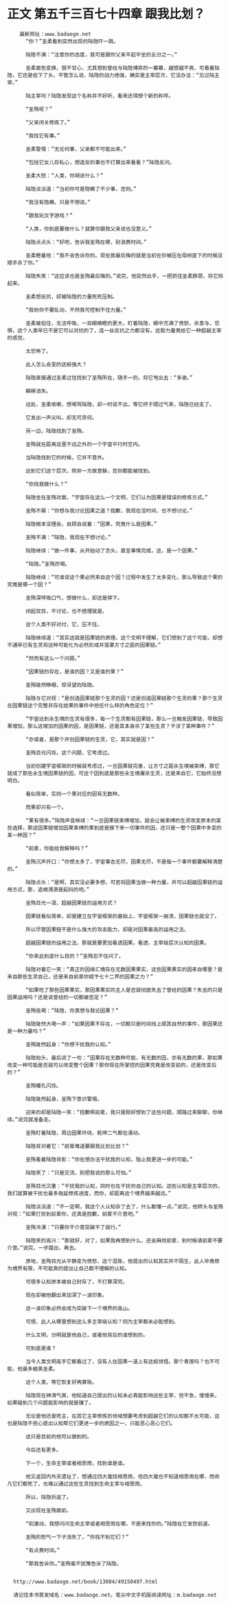 # 正文 第五千三百七十四章 跟我比划？
        最新网址：www.badaoge.net
          “你？”圣柔看到突然出现的陆隐吓一跳。
      
          陆隐不满：“注意你的态度，我可是跟你父亲平起平坐的五分之一。”
      
          圣柔面色变换，很不甘心，尤其想到曾经与陆隐博弈的一幕幕，越想越不爽，可看着陆隐，它还是低下了头，不管怎么说，陆隐的战力绝强，确实是主宰层次，它没办法：“见过陆主宰。”
      
          陆主宰吗？陆隐发现这个名称并不好听，看来还得想个新的称呼。
      
          “圣殇呢？”
      
          “父亲闭关修炼了。”
      
          “我找它有事。”
      
          圣柔警惕：“无论何事，父亲都不可能出来。”
      
          “包括它女儿存私心，想造反的事也不打算出来看看？”陆隐反问。
      
          圣柔大怒：“人类，你胡说什么？”
      
          陆隐淡淡道：“当初你可是隐瞒了不少事，否则。”
      
          “我没有隐瞒，只是不想说。”
      
          “跟我玩文字游戏？”
      
          “人类，你到底要做什么？就算你跟我父亲说也没意义。”
      
          陆隐点点头：“好吧，告诉我圣殇在哪，别浪费时间。”
      
          圣柔瞪着他：“我不会告诉你的。现在我最后悔的就是当初在你被压在母树底下的时候没顺手杀了你。”
      
          陆隐失笑：“这应该也是圣殇最后悔的。”说完，他突然出手，一把抓住圣柔脖颈，将它拎起来。
      
          圣柔想反抗，却被陆隐的力量死死压制。
      
          “我劝你不要乱动，不然我可控制不住力量。”
      
          圣柔被掐住，无法呼吸，一双眼睛瞪的更大，盯着陆隐，眼中充满了愤怒，杀意与，恐惧，这个人类早已不是它可以对抗的了，连一丝反抗之力都没有，这股力量竟给它一种超越主宰的感觉。
      
          太恐怖了。
      
          此人怎么会变的这般强大？
      
          陆隐直接通过圣柔过往找到了圣殇所在，随手一扔，将它甩出去：“多谢。”
      
          瞬移消失。
      
          远处，圣柔咳嗽，想喝骂陆隐，却一时说不出，等它终于顺过气来，陆隐已经走了。
      
          它发出一声尖叫，却无可奈何。
      
          另一边，陆隐找到了圣殇。
      
          圣殇就在距离这里不远之外的一个宇宙平行时空内。
      
          当陆隐找到它的时候，它并不意外。
      
          达到它们这个层次，除非一方故意躲，否则都能被找到。
      
          “你找我做什么？”
      
          陆隐坐在圣殇对面，“宇宙存在这么一个文明，它们认为因果是错误的修炼方式。”
      
          圣殇不屑：“你想与我讨论因果之道？抱歉，我现在没时间，也不想讨论。”
      
          陆隐根本没理会，自顾自说着：“因果，究竟什么是因果。”
      
          圣殇不满：“陆隐，我现在不想讨论。”
      
          陆隐继续：“做一件事，从开始动了念头，直至事情完成，这，是一个因果。”
      
          “陆隐。”圣殇厉喝。
      
          陆隐继续：“可谁说这个果必然来自这个因？过程中发生了太多变化，那么导致这个果的究竟是哪一个因？”
      
          圣殇深呼吸口气，想做什么，却还是停下。
      
          闭起双目，不讨论，也不搭理就是。
      
          这个人类不好对付，它，压不住。
      
          陆隐继续道：“其实这就是因果链的原理。这个文明不理解，它们想到了这个可能，却想不通早已有生灵将这种可能化为必然形成并笼罩方寸之距的因果链。”
      
          “然而有这么一个问题。”
      
          “因果链的存在，是谁的因？又是谁的果？”
      
          圣殇陡然睁眼，惊讶望向陆隐。
      
          陆隐与它对视：“是创造因果链那个生灵的因？还是创造因果链那个生灵的果？那个生灵在因果链这个完整并存在结果的事件中担任什么样的角色定位？”
      
          “宇宙达到永生境的生灵有很多，每一个生灵都有因果链，那么一旦触发因果链，导致因果增加，那么这增加的因果的因，是因果链，还是其本身杀了某些生灵？干涉了某种事件？”
      
          “亦或者，是那个开创因果链的生灵，它，其实就是因？”
      
          圣殇目光闪烁，这个问题，它考虑过。
      
          当初创建宇宙框架的时候就考虑过，一旦因果链完善，让方寸之距永生境被束缚，那它就成了那些永生境因果链的因，可这个因到底是那些永生境屠杀生灵，还是来自它，它始终没想明白。
      
          看似简单，实则一个果对应的因有无数种。
      
          而果却只有一个。
      
          “果有很多。”陆隐声音继续：“一旦因果链束缚增加，就会让被束缚的生灵改变原本的某些选择，那这因果链增加因果束缚的果到底是接下来一切事件的因，还只是一整个因果中多变的某一种因？”
      
          “前辈，你能给我解释吗？”
      
          圣殇沉声开口：“你想太多了，宇宙事态无尽，因果无尽，不是每一个事件都要解释清楚的。”
      
          陆隐点头：“是啊，其实没必要多想，可若将因果当做一种力量，并可以超越因果链的运用方式，那，追根溯源是起码的吧。”
      
          圣殇目光一凛，超越因果链的运用方式？
      
          因果链看似简单，却是建立在宇宙框架的基础上，宇宙框架一崩溃，因果链也就没了。
      
          所以尽管因果链不是什么强大的攻击能力，却是对因果最高的运用之法。
      
          超越因果链的运用之法，那就是要更加看透因果。看透，主宰级层次认知的因果。
      
          “你来此到底什么目的？”圣殇忍不住问了。
      
          陆隐对着它一笑：“真正的因缘汇境存在无数因果果实，这些因果果实的因来自哪里？是来自那些生灵自己，还是来自前辈你赋予七十二界的因果之力？”
      
          “如果吃了那些因果果实，那因果果实的主人是否就彻底失去了曾经的因果？失去的只是因果运用吗？还是说曾经的一切都被否定？”
      
          圣殇低喝：“陆隐，你真想与我论因果？”
      
          陆隐陡然大喝一声：“如果因果不存在，一切都只是时间线上顺其自然的事件，那因果还是一种力量吗？”
      
          圣殇陡然起身：“你想干扰我的认知。”
      
          陆隐抬头，最后说了一句：“因果存在无数种可能，有无数的因，亦有无数的果，那如果改变一种可能是否就可以改变整个因果？那你现在所掌控的因果究竟是改变前的，还是改变后的？”
      
          圣殇瞳孔闪烁。
      
          陆隐陡然起身，圣殇下意识警惕。
      
          迎来的却是陆隐一笑：“抱歉啊前辈，我只是刚好想到了这些问题，顺路过来聊聊，你继续。”说完就准备走。
      
          圣殇盯着陆隐，周边因果环绕，乾坤二气都在涌动。
      
          陆隐背对着它：“前辈难道要跟我比划比划？”
      
          圣殇看着陆隐背影：“你在想办法干扰我的认知，阻止我更进一步的可能。”
      
          陆隐笑了：“只是交流，别把我说的那么可怕。”
      
          圣殇目光沉重：“干扰我的认知，同时也在干扰你自己的认知。这些认知是主宰层次的，我们就算被干扰也最多拖延修炼进度，而你，却距离这个境界越来越远。”
      
          陆隐淡淡道：“不一定啊，我这个人认知杂了去了，什么都懂一点。”说完，他转头与圣殇对视：“如果打扰到前辈你，还真是抱歉，前辈不介意吧。”
      
          圣殇冷漠：“只要你不介意突破不了就行。”
      
          陆隐笑的高兴：“那就好，对了，如果我再想到什么，还会麻烦前辈，到时候请前辈不要介意。”说完，一步踏出，离去。
      
          原地，圣殇目光从平静变为愤怒，这个混账，他提出的认知其实并不陌生，此人毕竟修为境界有限，不可能真的提出让自己都不理解的认知。
      
          可很多认知原本被自己封存了，不打算深究。
      
          现在却被他翻出来加深了一波印象。
      
          这一波印象必然会成为突破下一个境界的高山。
      
          可恨，此人从哪里想到这么多主宰级认知？同为主宰都未必能想到。
      
          什么文明，分明就是他自己，或者他背后的谁想到的。
      
          可到底是谁？
      
          当今人类文明高手它都看过了，没有人在因果一道上有这般领悟。那个青莲吗？也不可能，他最多媲美圣柔。
      
          这个人类，等它恢复好再算账。
      
          陆隐现在神清气爽，他知道自己提出的认知未必真能影响这些主宰，但不急，慢慢来，如果碰到几个问题能影响的就是赚了。
      
          无论是他还是死主，在其它主宰修炼的领域想要考虑到超越它们的认知都不太可能，这也是陆隐不担心提出认知帮它们更进一步的原因之一，只能恶心恶心它们。
      
          这只是目前的他可以做到的。
      
          今后还有更多。
      
          下一个，生命主宰或者相思雨，找到谁是谁。
      
          他又返回内外天遗址了，想通过四大鼋找相思雨，但四大鼋也不知道相思雨在哪，而命凡它们都死了，也难以通过这些生灵找到生命主宰与相思雨。
      
          所以，陆隐折返了。
      
          又出现在圣殇面前。
      
          “别激动，我想问问生命主宰或者相思雨在哪。不是来找你的。”陆隐在它发怒前道。
      
          圣殇的怒气一下子消失了，“你找不到它们？”
      
          “有点费时间。”
      
          “那我告诉你…”圣殇毫不犹豫告诉了陆隐。
      
      
      http://www.badaoge.net/book/13084/49150497.html
      
      请记住本书首发域名：www.badaoge.net。笔尖中文手机版阅读网址：m.badaoge.net